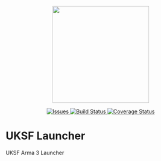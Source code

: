 <p align="center">
    <img src="https://github.com/uksf/modpack/blob/master/assets/logos/uksfSource.png" width="256">
</p>
<p align="center">
    <a href="https://github.com/uksf/launcher-issues/issues">
        <img src="https://img.shields.io/github/issues/uksf/launcher-issues.svg?label=Issues" alt="Issues">
    </a>
    <a href="https://ci.appveyor.com/project/UKSF/launcher/branch/master">
        <img src="https://img.shields.io/appveyor/ci/gruntjs/grunt.svg" alt="Build Status">
    </a>
    <a href='https://coveralls.io/github/uksf/launcher?branch=master'>
        <img src='https://coveralls.io/repos/github/uksf/launcher/badge.svg?branch=master&amp;t=uiudJX' alt='Coverage Status'>
    </a>
</p>

# UKSF Launcher
UKSF Arma 3 Launcher
